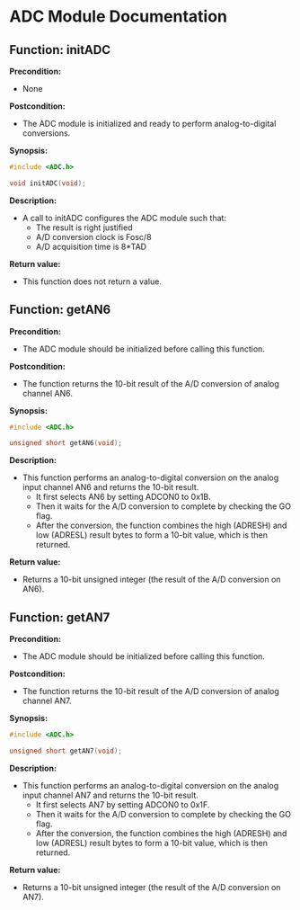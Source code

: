 # ADC Module Documentation

## **Function: initADC**

**Precondition:**
- None

**Postcondition:**
- The ADC module is initialized and ready to perform analog-to-digital conversions.

**Synopsis:**
```c
#include <ADC.h>

void initADC(void);
```

**Description:**
- A call to initADC configures the ADC module such that:
  - The result is right justified
  - A/D conversion clock is Fosc/8
  - A/D acquisition time is 8*TAD

**Return value:**
- This function does not return a value.

## **Function: getAN6**

**Precondition:**
- The ADC module should be initialized before calling this function.

**Postcondition:**
- The function returns the 10-bit result of the A/D conversion of analog channel AN6.

**Synopsis:**
```c
#include <ADC.h>

unsigned short getAN6(void);
```
**Description:**
- This function performs an analog-to-digital conversion on the analog input channel AN6 and returns the 10-bit result.
  - It first selects AN6 by setting ADCON0 to 0x1B.
  - Then it waits for the A/D conversion to complete by checking the GO flag.
  - After the conversion, the function combines the high (ADRESH) and low (ADRESL) result bytes to form a 10-bit value, which is then returned.

**Return value:**
- Returns a 10-bit unsigned integer (the result of the A/D conversion on AN6).

## **Function: getAN7**

**Precondition:**
- The ADC module should be initialized before calling this function.

**Postcondition:**
- The function returns the 10-bit result of the A/D conversion of analog channel AN7.

**Synopsis:**
```c
#include <ADC.h>

unsigned short getAN7(void);
```
**Description:**
- This function performs an analog-to-digital conversion on the analog input channel AN7 and returns the 10-bit result.
  - It first selects AN7 by setting ADCON0 to 0x1F.
  - Then it waits for the A/D conversion to complete by checking the GO flag.
  - After the conversion, the function combines the high (ADRESH) and low (ADRESL) result bytes to form a 10-bit value, which is then returned.

**Return value:**
- Returns a 10-bit unsigned integer (the result of the A/D conversion on AN7).
